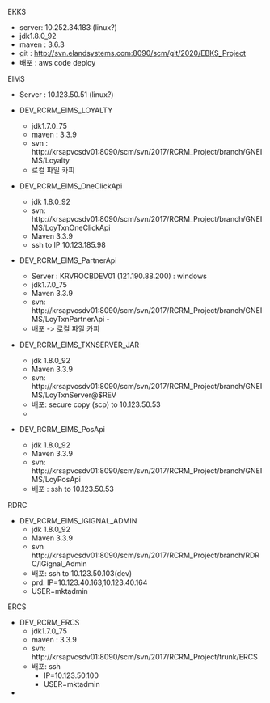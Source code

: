 EKKS
- server: 10.252.34.183 (linux?)
- jdk1.8.0_92
- maven : 3.6.3
- git : http://svn.elandsystems.com:8090/scm/git/2020/EBKS_Project
- 배포 : aws code deploy

EIMS
- Server : 10.123.50.51 (linux?)
- DEV_RCRM_EIMS_LOYALTY
	- jdk1.7.0_75
	- maven : 3.3.9
	- svn : http://krsapvcsdv01:8090/scm/svn/2017/RCRM_Project/branch/GNEIMS/Loyalty
	- 로컬 파일 카피
	
- DEV_RCRM_EIMS_OneClickApi
	- jdk 1.8.0_92
	- svn: http://krsapvcsdv01:8090/scm/svn/2017/RCRM_Project/branch/GNEIMS/LoyTxnOneClickApi
	- Maven 3.3.9
	- ssh to IP 10.123.185.98
	
- DEV_RCRM_EIMS_PartnerApi
	- Server : KRVROCBDEV01 (121.190.88.200) : windows
	- jdk1.7.0_75
	- Maven 3.3.9
	- svn: http://krsapvcsdv01:8090/scm/svn/2017/RCRM_Project/branch/GNEIMS/LoyTxnPartnerApi 	- 
	- 배포 -> 로컬 파일 카피
	
- DEV_RCRM_EIMS_TXNSERVER_JAR
	- jdk 1.8.0_92
	- Maven 3.3.9
	- svn: http://krsapvcsdv01:8090/scm/svn/2017/RCRM_Project/branch/GNEIMS/LoyTxnServer@$REV
	- 배포: secure copy (scp) to 10.123.50.53
	-
- DEV_RCRM_EIMS_PosApi
	- jdk 1.8.0_92
	- Maven 3.3.9
	- svn: http://krsapvcsdv01:8090/scm/svn/2017/RCRM_Project/branch/GNEIMS/LoyPosApi
	- 배포 : ssh to 10.123.50.53

RDRC
- DEV_RCRM_EIMS_IGIGNAL_ADMIN
	- jdk 1.8.0_92
	- Maven 3.3.9
	- svn http://krsapvcsdv01:8090/scm/svn/2017/RCRM_Project/branch/RDRC/iGignal_Admin
	- 배포: ssh to 10.123.50.103(dev)
	- prd: IP=10.123.40.163,10.123.40.164
	- USER=mktadmin

ERCS
- DEV_RCRM_ERCS
	- jdk1.7.0_75
	- maven : 3.3.9
	- svn: http://krsapvcsdv01:8090/scm/svn/2017/RCRM_Project/trunk/ERCS 
	- 배포: ssh
		- IP=10.123.50.100
		- USER=mktadmin
- 